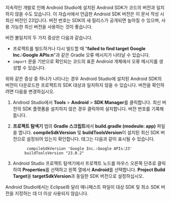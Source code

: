 지속적인 개발로 인해 Android Studio에 설치된 Android SDK가 코드의 버전과 일치하지 않을 수도 있습니다. 이 자습서에서 언급한 Android SDK 버전은 이 문서 작성 시 최신 버전인 23입니다. 버전 번호는 SDK의 새 릴리스가 공개되면 높아질 수 있으며, 사용 가능한 최신 버전을 사용하는 것이 좋습니다.

버전 불일치의 두 가지 증상은 다음과 같습니다.

- 프로젝트를 빌드하거나 다시 빌드할 때 "**failed to find target Google Inc.:Google APIs:n**"과 같은 Gradle 오류 메시지가 나타날 수 있습니다.
- `import` 문을 기반으로 확인되는 코드의 표준 Android 개체에서 오류 메시지를 생성할 수 있습니다.

위와 같은 증상 중 하나가 나타나는 경우 Android Studio에 설치된 Android SDK의 버전이 다운로드한 프로젝트의 SDK 대상과 일치하지 않을 수 있습니다. 버전을 확인하려면 다음을 변경하십시오.

1. Android Studio에서 **Tools** > **Android** > **SDK Manager**를 클릭합니다. 최신 버전의 SDK 플랫폼을 설치하지 않은 경우 클릭하여 설치합니다. 버전 번호를 기록해 둡니다.
2. **프로젝트 탐색기** 탭의 **Gradle 스크립트**에서 **build.gradle (modeule: app)** 파일을 엽니다. **compileSdkVersion** 및 **buildToolsVersion**이 설치된 최신 SDK 버전으로 설정되어 있는지 확인합니다. 태그는 다음과 같이 표시될 수 있습니다.

             compileSdkVersion 'Google Inc.:Google APIs:23'
            buildToolsVersion "23.0.2"
3. Android Studio 프로젝트 탐색기에서 프로젝트 노드를 마우스 오른쪽 단추로 클릭하여 **Properties**를 선택하고 왼쪽 열에서 **Android**를 선택합니다. **Project Build Target**을 **targetSdkVersion**과 동일한 SDK 버전으로 설정하십시오.

Android Studio에서는 Eclipse와 달리 매니페스트 파일이 대상 SDK 및 최소 SDK 버전을 지정하는 데 더 이상 사용되지 않습니다.


<!--HONumber=Dec16_HO2-->



